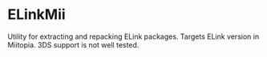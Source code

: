 # ELinkMii
Utility for extracting and repacking ELink packages. Targets ELink version in Miitopia. 3DS support is not well tested.

